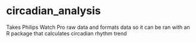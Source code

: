 # circadian_analysis
Takes Philips Watch Pro raw data and formats data so it can be ran with an R package that calculates circadian rhythm trend 
